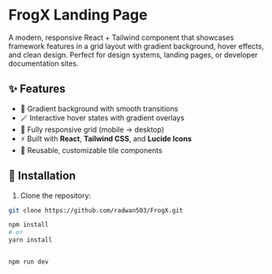 # FrogX Landing Page

A modern, responsive React + Tailwind component that showcases framework features in a grid layout with gradient background, hover effects, and clean design. Perfect for design systems, landing pages, or developer documentation sites.  

## ✨ Features  
- 🎨 Gradient background with smooth transitions  
- 🪄 Interactive hover states with gradient overlays  
- 📱 Fully responsive grid (mobile → desktop)  
- ⚡ Built with **React**, **Tailwind CSS**, and **Lucide Icons**  
- 🧩 Reusable, customizable tile components  

## 🚀 Installation  

1. Clone the repository:  
```bash
git clone https://github.com/radwan503/FrogX.git

npm install
# or
yarn install


npm run dev
